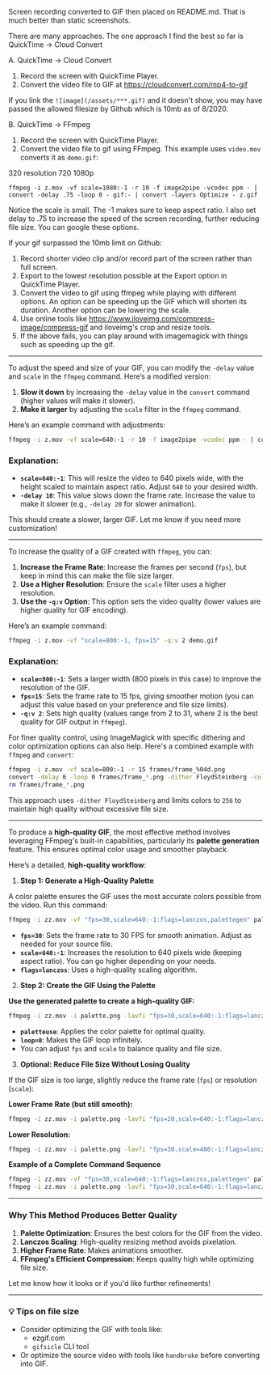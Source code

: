 Screen recording converted to GIF then placed on README.md. That is much better than static screenshots.

There are many approaches. The one approach I find the best so far is QuickTime -> Cloud Convert

A. QuickTime -> Cloud Convert
 1. Record the screen with QuickTime Player.
 2. Convert the video file to GIF at https://cloudconvert.com/mp4-to-gif

If you link the `![image](/assets/***.gif)` and it doesn't show, you may have passed the allowed filesize by Github which is 10mb as of 8/2020.

B. QuickTime -> FFmpeg
 1. Record the screen with QuickTime Player.
 2. Convert the video file to gif using FFmpeg. This example uses `video.mov` converts it as `demo.gif`:

320 resolution
720
1080p
```
ffmpeg -i z.mov -vf scale=1080:-1 -r 10 -f image2pipe -vcodec ppm - | convert -delay .75 -loop 0 - gif:- | convert -layers Optimize - z.gif
```

Notice the scale is small. The -1 makes sure to keep aspect ratio. I also set delay to .75 to increase the speed of the screen recording, further reducing file size. You can google these options.

If your gif surpassed the 10mb limit on Github:
1. Record shorter video clip and/or record part of the screen rather than full screen.
2. Export to the lowest resolution possible at the Export option in QuickTime Player.
3. Convert the video to gif using ffmpeg while playing with different options. An option can be speeding up the GIF which will shorten its duration. Another option can be lowering the scale.
4. Use online tools like https://www.iloveimg.com/compress-image/compress-gif and iloveimg's crop and resize tools.
5. If the above fails, you can play around with imagemagick with things such as speeding up the gif.

---

To adjust the speed and size of your GIF, you can modify the `-delay` value and `scale` in the `ffmpeg` command. Here’s a modified version:

1. **Slow it down** by increasing the `-delay` value in the `convert` command (higher values will make it slower).
2. **Make it larger** by adjusting the `scale` filter in the `ffmpeg` command.

Here’s an example command with adjustments:

```bash
ffmpeg -i z.mov -vf scale=640:-1 -r 10 -f image2pipe -vcodec ppm - | convert -delay 10 -loop 0 gif:- | convert -layers Optimize demo.gif
```

### Explanation:
- **`scale=640:-1`**: This will resize the video to 640 pixels wide, with the height scaled to maintain aspect ratio. Adjust `640` to your desired width.
- **`-delay 10`**: This value slows down the frame rate. Increase the value to make it slower (e.g., `-delay 20` for slower animation).

This should create a slower, larger GIF. Let me know if you need more customization!

---

To increase the quality of a GIF created with `ffmpeg`, you can:

1. **Increase the Frame Rate**: Increase the frames per second (`fps`), but keep in mind this can make the file size larger.
2. **Use a Higher Resolution**: Ensure the `scale` filter uses a higher resolution.
3. **Use the `-q:v` Option**: This option sets the video quality (lower values are higher quality for GIF encoding).

Here’s an example command:

```bash
ffmpeg -i z.mov -vf "scale=800:-1, fps=15" -q:v 2 demo.gif
```

### Explanation:
- **`scale=800:-1`**: Sets a larger width (800 pixels in this case) to improve the resolution of the GIF.
- **`fps=15`**: Sets the frame rate to 15 fps, giving smoother motion (you can adjust this value based on your preference and file size limits).
- **`-q:v 2`**: Sets high quality (values range from 2 to 31, where 2 is the best quality for GIF output in `ffmpeg`).

For finer quality control, using ImageMagick with specific dithering and color optimization options can also help. Here's a combined example with `ffmpeg` and `convert`:

```bash
ffmpeg -i z.mov -vf scale=800:-1 -r 15 frames/frame_%04d.png
convert -delay 6 -loop 0 frames/frame_*.png -dither FloydSteinberg -colors 256 -layers Optimize demo.gif
rm frames/frame_*.png
```

This approach uses `-dither FloydSteinberg` and limits colors to `256` to maintain high quality without excessive file size.

---

To produce a **high-quality GIF**, the most effective method involves leveraging FFmpeg's built-in capabilities, particularly its **palette generation** feature. This ensures optimal color usage and smoother playback.

Here’s a detailed, **high-quality workflow**:

1. **Step 1: Generate a High-Quality Palette**

A color palette ensures the GIF uses the most accurate colors possible from the video. Run this command:

```bash
ffmpeg -i zz.mov -vf "fps=30,scale=640:-1:flags=lanczos,palettegen" palette.png
```

- **`fps=30`**: Sets the frame rate to 30 FPS for smooth animation. Adjust as needed for your source file.
- **`scale=640:-1`**: Increases the resolution to 640 pixels wide (keeping aspect ratio). You can go higher depending on your needs.
- **`flags=lanczos`**: Uses a high-quality scaling algorithm.

2. **Step 2: Create the GIF Using the Palette**

**Use the generated palette to create a high-quality GIF:**

```bash
ffmpeg -i zz.mov -i palette.png -lavfi "fps=30,scale=640:-1:flags=lanczos [x]; [x][1:v] paletteuse" -loop 0 demo.gif
```

- **`paletteuse`**: Applies the color palette for optimal quality.
- **`loop=0`**: Makes the GIF loop infinitely.
- You can adjust `fps` and `scale` to balance quality and file size.

 3. **Optional: Reduce File Size Without Losing Quality**

If the GIF size is too large, slightly reduce the frame rate (`fps`) or resolution (`scale`):

 **Lower Frame Rate (but still smooth):**

```bash
ffmpeg -i zz.mov -i palette.png -lavfi "fps=20,scale=640:-1:flags=lanczos [x]; [x][1:v] paletteuse" -loop 0 demo.gif
```

**Lower Resolution:**

```bash
ffmpeg -i zz.mov -i palette.png -lavfi "fps=30,scale=480:-1:flags=lanczos [x]; [x][1:v] paletteuse" -loop 0 demo.gif
```

**Example of a Complete Command Sequence**

```bash
ffmpeg -i zz.mov -vf "fps=30,scale=640:-1:flags=lanczos,palettegen" palette.png
ffmpeg -i zz.mov -i palette.png -lavfi "fps=30,scale=640:-1:flags=lanczos [x]; [x][1:v] paletteuse" -loop 0 demo.gif
```

---

### Why This Method Produces Better Quality

1. **Palette Optimization**: Ensures the best colors for the GIF from the video.
2. **Lanczos Scaling**: High-quality resizing method avoids pixelation.
3. **Higher Frame Rate**: Makes animations smoother.
4. **FFmpeg's Efficient Compression**: Keeps quality high while optimizing file size.

Let me know how it looks or if you'd like further refinements!


---

### 💡 Tips on file size

- Consider optimizing the GIF with tools like:
    - ezgif.com
    - `gifsicle` CLI tool
- Or optimize the source video with tools like `handbrake` before converting into GIF.